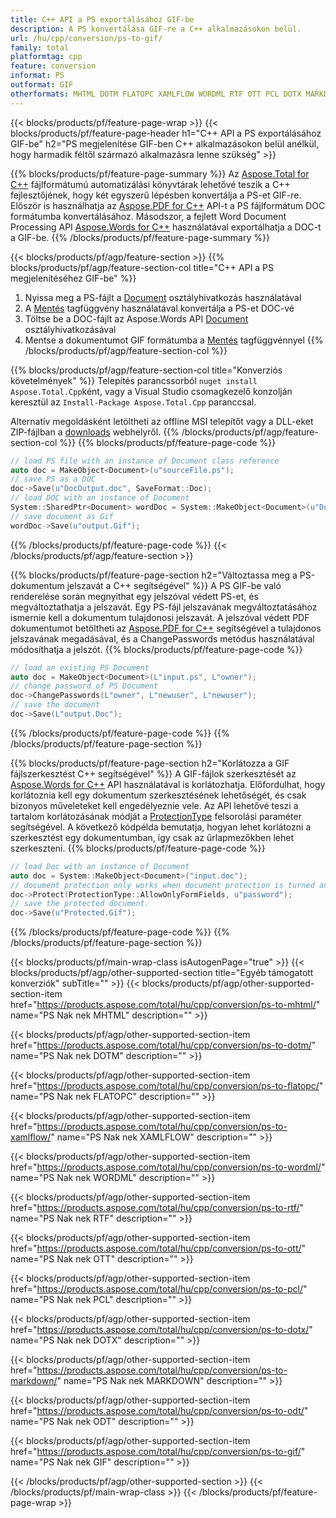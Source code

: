 ```yaml
---
title: C++ API a PS exportálásához GIF-be
description: A PS konvertálása GIF-re a C++ alkalmazásokon belül.
url: /hu/cpp/conversion/ps-to-gif/
family: total
platformtag: cpp
feature: conversion
informat: PS
outformat: GIF
otherformats: MHTML DOTM FLATOPC XAMLFLOW WORDML RTF OTT PCL DOTX MARKDOWN ODT DOCM
---
```

{{< blocks/products/pf/feature-page-wrap >}}
{{< blocks/products/pf/feature-page-header h1="C++ API a PS exportálásához GIF-be" h2="PS megjelenítése GIF-ben C++ alkalmazásokon belül anélkül, hogy harmadik féltől származó alkalmazásra lenne szükség" >}}

{{% blocks/products/pf/feature-page-summary %}}
Az [Aspose.Total for C++](https://products.aspose.com/total/cpp/) fájlformátumú automatizálási könyvtárak lehetővé teszik a C++ fejlesztőjének, hogy két egyszerű lépésben konvertálja a PS-et GIF-re. Először is használhatja az [Aspose.PDF for C++](https://products.aspose.com/pdf/cpp/) API-t a PS fájlformátum DOC formátumba konvertálásához. Másodszor, a fejlett Word Document Processing API [Aspose.Words for C++](https://products.aspose.com/words/cpp/) használatával exportálhatja a DOC-t a GIF-be. 
{{% /blocks/products/pf/feature-page-summary  %}}

{{< blocks/products/pf/agp/feature-section >}}
{{% blocks/products/pf/agp/feature-section-col title="C++ API a PS megjelenítéséhez GIF-be" %}}
1. Nyissa meg a PS-fájlt a [Document](https://reference.aspose.com/pdf/cpp/class/aspose.pdf.document) osztályhivatkozás használatával
2. A [Mentés](https://reference.aspose.com/pdf/cpp/class/aspose.pdf.document#adb8061c585440fde49c1263e68837f01) tagfüggvény használatával konvertálja a PS-et DOC-vé
3. Töltse be a DOC-fájlt az Aspose.Words API [Document](https://reference.aspose.com/words/cpp/class/aspose.words.document) osztályhivatkozásával
4. Mentse a dokumentumot GIF formátumba a [Mentés](https://reference.aspose.com/words/cpp/class/aspose.words.document#save_stream_saveformat) tagfüggvénnyel
{{% /blocks/products/pf/agp/feature-section-col %}}

{{% blocks/products/pf/agp/feature-section-col title="Konverziós követelmények" %}}
Telepítés parancssorból ```nuget install Aspose.Total.Cpp```ként, vagy a Visual Studio csomagkezelő konzolján keresztül az ```Install-Package Aspose.Total.Cpp``` paranccsal.

Alternatív megoldásként letöltheti az offline MSI telepítőt vagy a DLL-eket ZIP-fájlban a [downloads](https://downloads.aspose.com/total/cpp) webhelyről.
{{% /blocks/products/pf/agp/feature-section-col %}}
{{% blocks/products/pf/feature-page-code %}}

```cpp
// load PS file with an instance of Document class reference
auto doc = MakeObject<Document>(u"sourceFile.ps");
// save PS as a DOC 
doc->Save(u"DocOutput.doc", SaveFormat::Doc); 
// load DOC with an instance of Document
System::SharedPtr<Document> wordDoc = System::MakeObject<Document>(u"DocOutput.doc");
// save document as Gif
wordDoc->Save(u"output.Gif");  
```

{{% /blocks/products/pf/feature-page-code %}}
{{< /blocks/products/pf/agp/feature-section >}}

{{% blocks/products/pf/feature-page-section  h2="Változtassa meg a PS-dokumentum jelszavát a C++ segítségével" %}}
A PS GIF-be való renderelése során megnyithat egy jelszóval védett PS-et, és megváltoztathatja a jelszavát. Egy PS-fájl jelszavának megváltoztatásához ismernie kell a dokumentum tulajdonosi jelszavát. A jelszóval védett PDF dokumentumot betöltheti az [Aspose.PDF for C++](https://products.aspose.com/pdf/cpp/) segítségével a tulajdonos jelszavának megadásával, és a ChangePasswords metódus használatával módosíthatja a jelszót.
{{% blocks/products/pf/feature-page-code %}}

```cpp
// load an existing PS Document
auto doc = MakeObject<Document>(L"input.ps", L"owner");
// change password of PS Document
doc->ChangePasswords(L"owner", L"newuser", L"newuser");
// save the document
doc->Save(L"output.Doc");
```
{{% /blocks/products/pf/feature-page-code  %}}
{{% /blocks/products/pf/feature-page-section %}}

{{% blocks/products/pf/feature-page-section  h2="Korlátozza a GIF fájlszerkesztést C++ segítségével" %}}
A GIF-fájlok szerkesztését az [Aspose.Words for C++](https://products.aspose.com/words/cpp/) API használatával is korlátozhatja. Előfordulhat, hogy korlátoznia kell egy dokumentum szerkesztésének lehetőségét, és csak bizonyos műveleteket kell engedélyeznie vele. Az API lehetővé teszi a tartalom korlátozásának módját a [ProtectionType](https://reference.aspose.com/words/cpp/namespace/aspose.words#protectiontype) felsorolási paraméter segítségével. A következő kódpélda bemutatja, hogyan lehet korlátozni a szerkesztést egy dokumentumban, így csak az űrlapmezőkben lehet szerkeszteni.
{{% blocks/products/pf/feature-page-code %}}

```cpp
// load Doc with an instance of Document
auto doc = System::MakeObject<Document>("input.doc");
// document protection only works when document protection is turned and only editing in form fields is allowed.
doc->Protect(ProtectionType::AllowOnlyFormFields, u"password");
// save the protected document.
doc->Save(u"Protected.Gif");  
```
{{% /blocks/products/pf/feature-page-code  %}}
{{% /blocks/products/pf/feature-page-section %}}

{{< blocks/products/pf/main-wrap-class isAutogenPage="true" >}}
{{< blocks/products/pf/agp/other-supported-section title="Egyéb támogatott konverziók" subTitle="" >}}
{{< blocks/products/pf/agp/other-supported-section-item href="https://products.aspose.com/total/hu/cpp/conversion/ps-to-mhtml/" name="PS Nak nek MHTML" description="" >}}

{{< blocks/products/pf/agp/other-supported-section-item href="https://products.aspose.com/total/hu/cpp/conversion/ps-to-dotm/" name="PS Nak nek DOTM" description="" >}}

{{< blocks/products/pf/agp/other-supported-section-item href="https://products.aspose.com/total/hu/cpp/conversion/ps-to-flatopc/" name="PS Nak nek FLATOPC" description="" >}}

{{< blocks/products/pf/agp/other-supported-section-item href="https://products.aspose.com/total/hu/cpp/conversion/ps-to-xamlflow/" name="PS Nak nek XAMLFLOW" description="" >}}

{{< blocks/products/pf/agp/other-supported-section-item href="https://products.aspose.com/total/hu/cpp/conversion/ps-to-wordml/" name="PS Nak nek WORDML" description="" >}}

{{< blocks/products/pf/agp/other-supported-section-item href="https://products.aspose.com/total/hu/cpp/conversion/ps-to-rtf/" name="PS Nak nek RTF" description="" >}}

{{< blocks/products/pf/agp/other-supported-section-item href="https://products.aspose.com/total/hu/cpp/conversion/ps-to-ott/" name="PS Nak nek OTT" description="" >}}

{{< blocks/products/pf/agp/other-supported-section-item href="https://products.aspose.com/total/hu/cpp/conversion/ps-to-pcl/" name="PS Nak nek PCL" description="" >}}

{{< blocks/products/pf/agp/other-supported-section-item href="https://products.aspose.com/total/hu/cpp/conversion/ps-to-dotx/" name="PS Nak nek DOTX" description="" >}}

{{< blocks/products/pf/agp/other-supported-section-item href="https://products.aspose.com/total/hu/cpp/conversion/ps-to-markdown/" name="PS Nak nek MARKDOWN" description="" >}}

{{< blocks/products/pf/agp/other-supported-section-item href="https://products.aspose.com/total/hu/cpp/conversion/ps-to-odt/" name="PS Nak nek ODT" description="" >}}

{{< blocks/products/pf/agp/other-supported-section-item href="https://products.aspose.com/total/hu/cpp/conversion/ps-to-gif/" name="PS Nak nek GIF" description="" >}}


{{< /blocks/products/pf/agp/other-supported-section >}}
{{< /blocks/products/pf/main-wrap-class >}}
{{< /blocks/products/pf/feature-page-wrap >}}